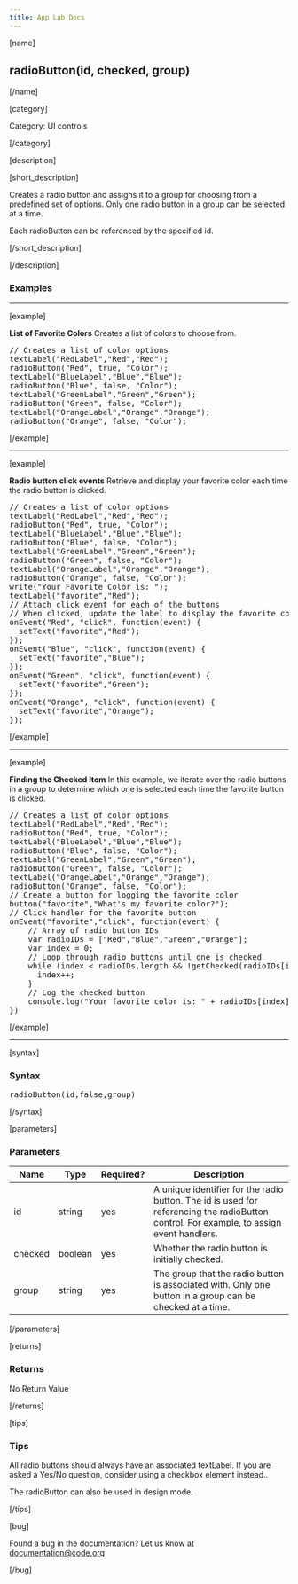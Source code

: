 ```yaml
---
title: App Lab Docs
---
```


[name]

## radioButton(id, checked, group)

[/name]


[category]

Category: UI controls

[/category]

[description]

[short_description]

Creates a radio button and assigns it to a group for choosing from a predefined set of options. Only one radio button in a group can be selected at a time.

Each radioButton can be referenced by the specified id.

[/short_description]

[/description]

### Examples
____________________________________________________

[example]

**List of Favorite Colors**
Creates a list of colors to choose from.

<pre>
// Creates a list of color options
textLabel("RedLabel","Red","Red");
radioButton("Red", true, "Color");
textLabel("BlueLabel","Blue","Blue");
radioButton("Blue", false, "Color");
textLabel("GreenLabel","Green","Green");
radioButton("Green", false, "Color");
textLabel("OrangeLabel","Orange","Orange");
radioButton("Orange", false, "Color");
</pre>

[/example]

____________________________________________________
[example]

**Radio button click events**
Retrieve and display your favorite color each time the radio button is clicked.

<pre>
// Creates a list of color options
textLabel("RedLabel","Red","Red");
radioButton("Red", true, "Color");
textLabel("BlueLabel","Blue","Blue");
radioButton("Blue", false, "Color");
textLabel("GreenLabel","Green","Green");
radioButton("Green", false, "Color");
textLabel("OrangeLabel","Orange","Orange");
radioButton("Orange", false, "Color");
write("Your Favorite Color is: ");
textLabel("favorite","Red");
// Attach click event for each of the buttons
// When clicked, update the label to display the favorite color
onEvent("Red", "click", function(event) {
  setText("favorite","Red");
});
onEvent("Blue", "click", function(event) {
  setText("favorite","Blue");
});
onEvent("Green", "click", function(event) {
  setText("favorite","Green");
});
onEvent("Orange", "click", function(event) {
  setText("favorite","Orange");
});
</pre>

[/example]

____________________________________________________

[example]

**Finding the Checked Item**
In this example, we iterate over the radio buttons in a group to determine which one is selected each time the favorite button is clicked.

<pre>
// Creates a list of color options
textLabel("RedLabel","Red","Red");
radioButton("Red", true, "Color");
textLabel("BlueLabel","Blue","Blue");
radioButton("Blue", false, "Color");
textLabel("GreenLabel","Green","Green");
radioButton("Green", false, "Color");
textLabel("OrangeLabel","Orange","Orange");
radioButton("Orange", false, "Color");
// Create a button for logging the favorite color
button("favorite","What's my favorite color?");
// Click handler for the favorite button
onEvent("favorite","click", function(event) {
    // Array of radio button IDs
    var radioIDs = ["Red","Blue","Green","Orange"];
    var index = 0;
    // Loop through radio buttons until one is checked
    while (index &lt; radioIDs.length && !getChecked(radioIDs[index])) {
      index++;
    }
    // Log the checked button
    console.log("Your favorite color is: " + radioIDs[index])
})
</pre>

[/example]

____________________________________________________

[syntax]

### Syntax
<pre>
radioButton(id,false,group)
</pre>

[/syntax]


[parameters]

### Parameters

| Name  | Type | Required? | Description |
|-----------------|------|-----------|-------------|
| id | string | yes | A unique identifier for the radio button. The id is used for referencing the radioButton control. For example, to assign event handlers. |
| checked | boolean | yes | Whether the radio button is initially checked. |
| group | string | yes | The group that the radio button is associated with. Only one button in a group can be checked at a time. |
[/parameters]

[returns]

### Returns

No Return Value

[/returns]

[tips]

### Tips
All radio buttons should always have an associated textLabel. If you are asked a Yes/No question, consider using a checkbox element instead..

The radioButton can also be used in design mode.

[/tips]

[bug]

Found a bug in the documentation? Let us know at documentation@code.org

[/bug]
